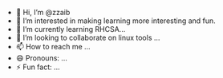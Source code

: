 - 👋 Hi, I’m @zzaib
- 👀 I’m interested in making learning more interesting and fun.  
- 🌱 I’m currently learning RHCSA...
- 💞️ I’m looking to collaborate on linux tools ...
- 📫 How to reach me ...
- 😄 Pronouns: ...
- ⚡ Fun fact: ...

<!---
zzaib773/zzaib773 is a ✨ special ✨ repository because its `README.md` (this file) appears on your GitHub profile.
You can click the Preview link to take a look at your changes.
--->
